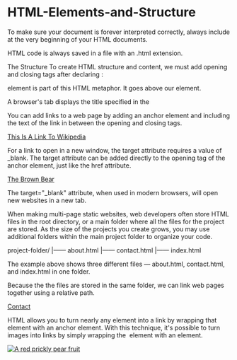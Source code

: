 # HTML-Elements-and-Structure
To make sure your document is forever interpreted correctly, always include <!DOCTYPE html> at the very beginning of your HTML documents.

HTML code is always saved in a file with an .html extension.

The Structure
To create HTML structure and content, we must add opening and closing <html> tags after declaring <!DOCTYPE html>:

<!DOCTYPE html>
<html>

</html>


<head> element is part of this HTML metaphor. It goes above our <body> element.
  
  <html>
  
  <head></head>
  
  A browser's tab displays the title specified in the <title> tag. The <title> tag is always inside of the <head>.
  
  <!DOCTYPE html>
<html>
  <head>
    <title>My Coding Journal</title>
  </head>
</html>



You can add links to a web page by adding an anchor element <a> and including the text of the link in between the opening and closing tags.
  
  <a href="https://www.wikipedia.org/">This Is A Link To Wikipedia</a>
  
  
  
  For a link to open in a new window, the target attribute requires a value of _blank. The target attribute can be added directly to the opening tag of the anchor element, just like the href attribute.
  
  
 <a href="https://en.wikipedia.org/wiki/Brown_bear" target="_blank">The Brown Bear</a>
 
 The target="_blank" attribute, when used in modern browsers, will open new websites in a new tab.
 
 When making multi-page static websites, web developers often store HTML files in the root directory, or a main folder where all the files for the project are stored. As the size of the projects you create grows, you may use additional folders within the main project folder to organize your code.
 
 project-folder/
|—— about.html
|—— contact.html
|—— index.html

The example above shows three different files — about.html, contact.html, and index.html in one folder.

Because the the files are stored in the same folder, we can link web pages together using a relative path.

<a href="./contact.html">Contact</a>

 HTML allows you to turn nearly any element into a link by wrapping that element with an anchor element. With this technique, it's possible to turn images into links by simply wrapping the <img> element with an <a> element.
  
  <a href="https://en.wikipedia.org/wiki/Opuntia" target="_blank"><img src="#" alt="A red prickly pear fruit"/></a>
